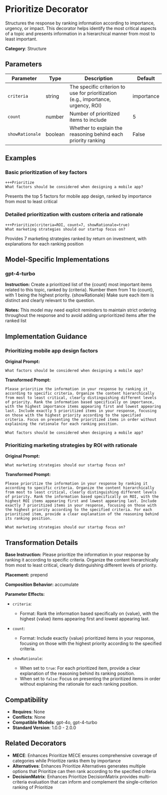 # Prioritize Decorator

Structures the response by ranking information according to importance, urgency, or impact. This decorator helps identify the most critical aspects of a topic and presents information in a hierarchical manner from most to least important.

**Category**: Structure

## Parameters

| Parameter | Type | Description | Default |
|-----------|------|-------------|--------|
| `criteria` | string | The specific criterion to use for prioritization (e.g., importance, urgency, ROI) | importance |
| `count` | number | Number of prioritized items to include | 5 |
| `showRationale` | boolean | Whether to explain the reasoning behind each priority ranking | False |

## Examples

### Basic prioritization of key factors

```
+++Prioritize
What factors should be considered when designing a mobile app?
```

Presents the top 5 factors for mobile app design, ranked by importance from most to least critical

### Detailed prioritization with custom criteria and rationale

```
+++Prioritize(criteria=ROI, count=7, showRationale=true)
What marketing strategies should our startup focus on?
```

Provides 7 marketing strategies ranked by return on investment, with explanations for each ranking position

## Model-Specific Implementations

### gpt-4-turbo

**Instruction:** Create a prioritized list of the {count} most important items related to this topic, ranked by {criteria}. Number them from 1 to {count}, with 1 being the highest priority. {showRationale} Make sure each item is distinct and clearly relevant to the question.

**Notes:** This model may need explicit reminders to maintain strict ordering throughout the response and to avoid adding unprioritized items after the ranked list


## Implementation Guidance

### Prioritizing mobile app design factors

**Original Prompt:**
```
What factors should be considered when designing a mobile app?
```

**Transformed Prompt:**
```
Please prioritize the information in your response by ranking it according to specific criteria. Organize the content hierarchically from most to least critical, clearly distinguishing different levels of priority. Rank the information based specifically on importance, with the highest importance items appearing first and lowest appearing last. Include exactly 5 prioritized items in your response, focusing on those with the highest priority according to the specified criteria. Focus on presenting the prioritized items in order without explaining the rationale for each ranking position.

What factors should be considered when designing a mobile app?
```

### Prioritizing marketing strategies by ROI with rationale

**Original Prompt:**
```
What marketing strategies should our startup focus on?
```

**Transformed Prompt:**
```
Please prioritize the information in your response by ranking it according to specific criteria. Organize the content hierarchically from most to least critical, clearly distinguishing different levels of priority. Rank the information based specifically on ROI, with the highest ROI items appearing first and lowest appearing last. Include exactly 7 prioritized items in your response, focusing on those with the highest priority according to the specified criteria. For each prioritized item, provide a clear explanation of the reasoning behind its ranking position.

What marketing strategies should our startup focus on?
```

## Transformation Details

**Base Instruction:** Please prioritize the information in your response by ranking it according to specific criteria. Organize the content hierarchically from most to least critical, clearly distinguishing different levels of priority.

**Placement:** prepend

**Composition Behavior:** accumulate

**Parameter Effects:**

- `criteria`:
  - Format: Rank the information based specifically on {value}, with the highest {value} items appearing first and lowest appearing last.

- `count`:
  - Format: Include exactly {value} prioritized items in your response, focusing on those with the highest priority according to the specified criteria.

- `showRationale`:
  - When set to `true`: For each prioritized item, provide a clear explanation of the reasoning behind its ranking position.
  - When set to `false`: Focus on presenting the prioritized items in order without explaining the rationale for each ranking position.

## Compatibility

- **Requires**: None
- **Conflicts**: None
- **Compatible Models**: gpt-4o, gpt-4-turbo
- **Standard Version**: 1.0.0 - 2.0.0

## Related Decorators

- **MECE**: Enhances Prioritize MECE ensures comprehensive coverage of categories while Prioritize ranks them by importance
- **Alternatives**: Enhances Prioritize Alternatives generates multiple options that Prioritize can then rank according to the specified criteria
- **DecisionMatrix**: Enhances Prioritize DecisionMatrix provides multi-criteria evaluation that can inform and complement the single-criterion ranking of Prioritize
